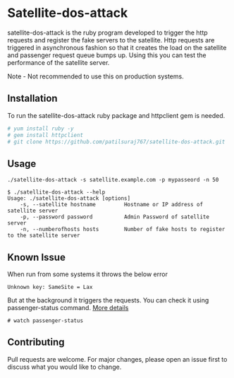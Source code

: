 # Satellite-dos-attack

satellite-dos-attack is the ruby program developed to trigger the http requests and register the fake servers to the satellite. Http requests are triggered in asynchronous fashion so that it creates the load on the satellite and passenger request queue bumps up. Using this you can test the performance of the satellite server.

Note - Not recommended to use this on production systems.


## Installation

To run the satellite-dos-attack ruby package and httpclient gem is needed. 

```bash
# yum install ruby -y
# gem install httpclient
# git clone https://github.com/patilsuraj767/satellite-dos-attack.git
```

## Usage

```
./satellite-dos-attack -s satellite.example.com -p mypasseord -n 50
```
```
$ ./satellite-dos-attack --help
Usage: ./satellite-dos-attack [options]
    -s, --satellite hostname         Hostname or IP address of satellite server
    -p, --password password          Admin Password of satellite server
    -n, --numberofhosts hosts        Number of fake hosts to register to the satellite server

```

## Known Issue

When run from some systems it throws the below error

~~~
Unknown key: SameSite = Lax
~~~

But at the background it triggers the requests. You can check it using passenger-status command. [More details](https://medium.com/compass-security/samesite-cookie-attribute-33b3bfeaeb95)

~~~
# watch passenger-status
~~~

## Contributing
Pull requests are welcome. For major changes, please open an issue first to discuss what you would like to change.



